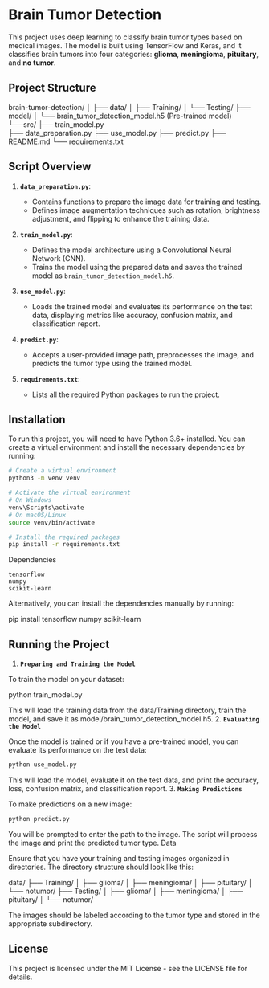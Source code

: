 # Brain Tumor Detection

This project uses deep learning to classify brain tumor types based on medical images. The model is built using TensorFlow and Keras, and it classifies brain tumors into four categories: **glioma**, **meningioma**, **pituitary**, and **no tumor**.

## Project Structure

brain-tumor-detection/
│
├── data/
│   ├── Training/
│   └── Testing/
├── model/
│   └── brain_tumor_detection_model.h5  (Pre-trained model)
└──src/
    ├── train_model.py   
    ├── data_preparation.py
    ├── use_model.py
    ├── predict.py
    ├── README.md
    └── requirements.txt

## Script Overview

1. **`data_preparation.py`**:
   - Contains functions to prepare the image data for training and testing.
   - Defines image augmentation techniques such as rotation, brightness adjustment, and flipping to enhance the training data.

2. **`train_model.py`**:
   - Defines the model architecture using a Convolutional Neural Network (CNN).
   - Trains the model using the prepared data and saves the trained model as `brain_tumor_detection_model.h5`.

3. **`use_model.py`**:
   - Loads the trained model and evaluates its performance on the test data, displaying metrics like accuracy, confusion matrix, and classification report.

4. **`predict.py`**:
   - Accepts a user-provided image path, preprocesses the image, and predicts the tumor type using the trained model.

5. **`requirements.txt`**:
   - Lists all the required Python packages to run the project.

## Installation

To run this project, you will need to have Python 3.6+ installed. You can create a virtual environment and install the necessary dependencies by running:

```bash
# Create a virtual environment
python3 -m venv venv

# Activate the virtual environment
# On Windows
venv\Scripts\activate
# On macOS/Linux
source venv/bin/activate

# Install the required packages
pip install -r requirements.txt

```

Dependencies

    tensorflow
    numpy
    scikit-learn

Alternatively, you can install the dependencies manually by running:

pip install tensorflow numpy scikit-learn

## Running the Project
1. **`Preparing and Training the Model`**

To train the model on your dataset:

python train_model.py

This will load the training data from the data/Training directory, train the model, and save it as model/brain_tumor_detection_model.h5.
2. **`Evaluating the Model`**

Once the model is trained or if you have a pre-trained model, you can evaluate its performance on the test data:
```bash
python use_model.py
```
This will load the model, evaluate it on the test data, and print the accuracy, loss, confusion matrix, and classification report.
3. **`Making Predictions`**

To make predictions on a new image:
```bash
python predict.py
```
You will be prompted to enter the path to the image. The script will process the image and print the predicted tumor type.
Data

Ensure that you have your training and testing images organized in directories. The directory structure should look like this:

data/
├── Training/
│   ├── glioma/
│   ├── meningioma/
│   ├── pituitary/
│   └── notumor/
├── Testing/
│   ├── glioma/
│   ├── meningioma/
│   ├── pituitary/
│   └── notumor/

The images should be labeled according to the tumor type and stored in the appropriate subdirectory.
## License

This project is licensed under the MIT License - see the LICENSE file for details.